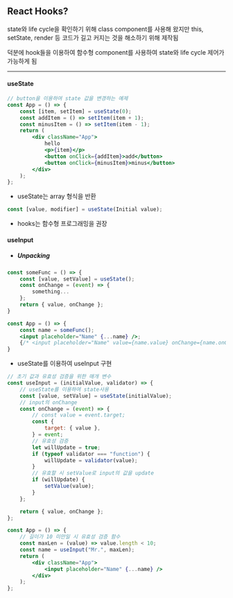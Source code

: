 ## React Hooks?

state와 life cycle을 확인하기 위해 class component를 사용해 왔지만 this, setState, render 등 코드가 길고 커지는 것을 해소하기 위해 제작됨

덕분에 hook들을 이용하여 함수형 component를 사용하여 state와 life cycle 제어가 가능하게 됨

---

#### useState

```jsx
// button을 이용하여 state 값을 변경하는 예제
const App = () => {
    const [item, setItem] = useState(0);
    const addItem = () => setItem(item + 1);
    const minusItem = () => setItem(item - 1);
    return (
        <div className="App">
            hello
            <p>{item}</p>
            <button onClick={addItem}>add</button>
            <button onClick={minusItem}>minus</button>
        </div>
    );
};
```

-   useState는 array 형식을 반환

```jsx
const [value, modifier] = useState(Initial value);
```

-   hooks는 함수형 프로그래밍을 권장

#### useInput

-   ##### Unpacking

```jsx
const someFunc = () => {
    const [value, setValue] = useState();
    const onChange = (event) => {
        something...
    };
    return { value, onChange };
}

const App = () => {
    const name = someFunc();
    <input placeholder="Name" {...name} />;
    {/* <input placeholder="Name" value={name.value} onChange={name.onChange} /> */}
}
```

-   useState를 이용하여 useInput 구현

```jsx
// 초기 값과 유효성 검증을 위한 매개 변수
const useInput = (initialValue, validator) => {
    // useState를 이용하여 state사용
    const [value, setValue] = useState(initialValue);
    // input의 onChange
    const onChange = (event) => {
        // const value = event.target;
        const {
            target: { value },
        } = event;
        // 유효성 검증
        let willUpdate = true;
        if (typeof validator === "function") {
            willUpdate = validator(value);
        }
        // 유효할 시 setValue로 input의 값을 update
        if (willUpdate) {
            setValue(value);
        }
    };

    return { value, onChange };
};

const App = () => {
    // 길이가 10 미만일 시 유효성 검증 함수
    const maxLen = (value) => value.length < 10;
    const name = useInput("Mr.", maxLen);
    return (
        <div className="App">
            <input placeholder="Name" {...name} />
        </div>
    );
};
```
